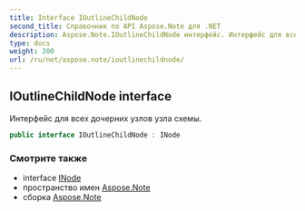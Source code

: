 ```yaml
---
title: Interface IOutlineChildNode
second_title: Справочник по API Aspose.Note для .NET
description: Aspose.Note.IOutlineChildNode интерфейс. Интерфейс для всех дочерних узлов узла схемы.
type: docs
weight: 200
url: /ru/net/aspose.note/ioutlinechildnode/
---
```

## IOutlineChildNode interface

Интерфейс для всех дочерних узлов узла схемы.

```csharp
public interface IOutlineChildNode : INode
```

### Смотрите также

* interface [INode](../inode/)
* пространство имен [Aspose.Note](../../aspose.note/)
* сборка [Aspose.Note](../../)


